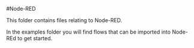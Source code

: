 #Node-RED

This folder contains files relating to Node-RED.

In the examples folder you will find flows that can be imported into Node-REd to get started.
